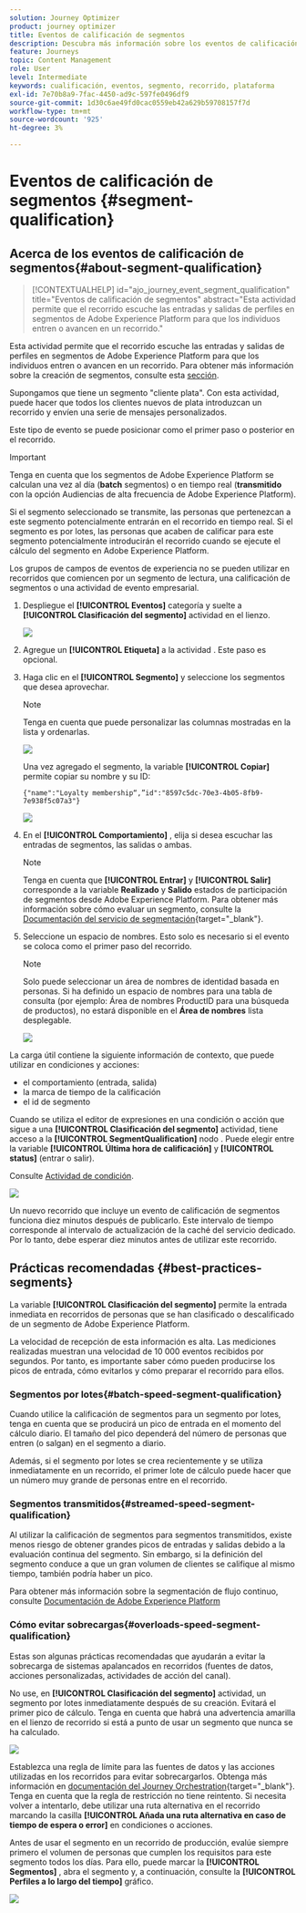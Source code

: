 ```yaml
---
solution: Journey Optimizer
product: journey optimizer
title: Eventos de calificación de segmentos
description: Descubra más información sobre los eventos de calificación de segmentos
feature: Journeys
topic: Content Management
role: User
level: Intermediate
keywords: cualificación, eventos, segmento, recorrido, plataforma
exl-id: 7e70b8a9-7fac-4450-ad9c-597fe0496df9
source-git-commit: 1d30c6ae49fd0cac0559eb42a629b59708157f7d
workflow-type: tm+mt
source-wordcount: '925'
ht-degree: 3%

---
```


# Eventos de calificación de segmentos {#segment-qualification}

## Acerca de los eventos de calificación de segmentos{#about-segment-qualification}

>[!CONTEXTUALHELP]
>id="ajo_journey_event_segment_qualification"
>title="Eventos de calificación de segmentos"
>abstract="Esta actividad permite que el recorrido escuche las entradas y salidas de perfiles en segmentos de Adobe Experience Platform para que los individuos entren o avancen en un recorrido."

Esta actividad permite que el recorrido escuche las entradas y salidas de perfiles en segmentos de Adobe Experience Platform para que los individuos entren o avancen en un recorrido. Para obtener más información sobre la creación de segmentos, consulte esta [sección](../segment/about-segments.md).

Supongamos que tiene un segmento &quot;cliente plata&quot;. Con esta actividad, puede hacer que todos los clientes nuevos de plata introduzcan un recorrido y envíen una serie de mensajes personalizados.

Este tipo de evento se puede posicionar como el primer paso o posterior en el recorrido.

>[!IMPORTANT]
>
>Tenga en cuenta que los segmentos de Adobe Experience Platform se calculan una vez al día (**batch** segmentos) o en tiempo real (**transmitido** con la opción Audiencias de alta frecuencia de Adobe Experience Platform).
>
>Si el segmento seleccionado se transmite, las personas que pertenezcan a este segmento potencialmente entrarán en el recorrido en tiempo real. Si el segmento es por lotes, las personas que acaben de calificar para este segmento potencialmente introducirán el recorrido cuando se ejecute el cálculo del segmento en Adobe Experience Platform.
>
>Los grupos de campos de eventos de experiencia no se pueden utilizar en recorridos que comiencen por un segmento de lectura, una calificación de segmentos o una actividad de evento empresarial.


1. Despliegue el **[!UICONTROL Eventos]** categoría y suelte a **[!UICONTROL Clasificación del segmento]** actividad en el lienzo.

   ![](assets/segment5.png)

1. Agregue un **[!UICONTROL Etiqueta]** a la actividad . Este paso es opcional.

1. Haga clic en el **[!UICONTROL Segmento]** y seleccione los segmentos que desea aprovechar.

   >[!NOTE]
   >
   >Tenga en cuenta que puede personalizar las columnas mostradas en la lista y ordenarlas.

   ![](assets/segment6.png)

   Una vez agregado el segmento, la variable **[!UICONTROL Copiar]** permite copiar su nombre y su ID:

   `{"name":"Loyalty membership“,”id":"8597c5dc-70e3-4b05-8fb9-7e938f5c07a3"}`

   ![](assets/segment-copy.png)

1. En el **[!UICONTROL Comportamiento]** , elija si desea escuchar las entradas de segmentos, las salidas o ambas.

   >[!NOTE]
   >
   >Tenga en cuenta que **[!UICONTROL Entrar]** y **[!UICONTROL Salir]** corresponde a la variable **Realizado** y **Salido** estados de participación de segmentos desde Adobe Experience Platform. Para obtener más información sobre cómo evaluar un segmento, consulte la [Documentación del servicio de segmentación](https://experienceleague.adobe.com/docs/experience-platform/segmentation/tutorials/evaluate-a-segment.html#interpret-segment-results){target="_blank"}.

1. Seleccione un espacio de nombres. Esto solo es necesario si el evento se coloca como el primer paso del recorrido.

   >[!NOTE]
   >
   >Solo puede seleccionar un área de nombres de identidad basada en personas. Si ha definido un espacio de nombres para una tabla de consulta (por ejemplo: Área de nombres ProductID para una búsqueda de productos), no estará disponible en el **Área de nombres** lista desplegable.

   ![](assets/segment7.png)

La carga útil contiene la siguiente información de contexto, que puede utilizar en condiciones y acciones:

* el comportamiento (entrada, salida)
* la marca de tiempo de la calificación
* el id de segmento

Cuando se utiliza el editor de expresiones en una condición o acción que sigue a una **[!UICONTROL Clasificación del segmento]** actividad, tiene acceso a la **[!UICONTROL SegmentQualification]** nodo . Puede elegir entre la variable **[!UICONTROL Última hora de calificación]** y **[!UICONTROL status]** (entrar o salir).

Consulte [Actividad de condición](../building-journeys/condition-activity.md#about_condition).

![](assets/segment8.png)

Un nuevo recorrido que incluye un evento de calificación de segmentos funciona diez minutos después de publicarlo. Este intervalo de tiempo corresponde al intervalo de actualización de la caché del servicio dedicado. Por lo tanto, debe esperar diez minutos antes de utilizar este recorrido.

## Prácticas recomendadas {#best-practices-segments}

La variable **[!UICONTROL Clasificación del segmento]** permite la entrada inmediata en recorridos de personas que se han clasificado o descalificado de un segmento de Adobe Experience Platform.

La velocidad de recepción de esta información es alta. Las mediciones realizadas muestran una velocidad de 10 000 eventos recibidos por segundos. Por tanto, es importante saber cómo pueden producirse los picos de entrada, cómo evitarlos y cómo preparar el recorrido para ellos.

### Segmentos por lotes{#batch-speed-segment-qualification}

Cuando utilice la calificación de segmentos para un segmento por lotes, tenga en cuenta que se producirá un pico de entrada en el momento del cálculo diario. El tamaño del pico dependerá del número de personas que entren (o salgan) en el segmento a diario.

Además, si el segmento por lotes se crea recientemente y se utiliza inmediatamente en un recorrido, el primer lote de cálculo puede hacer que un número muy grande de personas entre en el recorrido.

### Segmentos transmitidos{#streamed-speed-segment-qualification}

Al utilizar la calificación de segmentos para segmentos transmitidos, existe menos riesgo de obtener grandes picos de entradas y salidas debido a la evaluación continua del segmento. Sin embargo, si la definición del segmento conduce a que un gran volumen de clientes se califique al mismo tiempo, también podría haber un pico.

Para obtener más información sobre la segmentación de flujo continuo, consulte [Documentación de Adobe Experience Platform](https://experienceleague.adobe.com/docs/experience-platform/segmentation/api/streaming-segmentation.html#api)

### Cómo evitar sobrecargas{#overloads-speed-segment-qualification}

Estas son algunas prácticas recomendadas que ayudarán a evitar la sobrecarga de sistemas apalancados en recorridos (fuentes de datos, acciones personalizadas, actividades de acción del canal).

No use, en **[!UICONTROL Clasificación del segmento]** actividad, un segmento por lotes inmediatamente después de su creación. Evitará el primer pico de cálculo. Tenga en cuenta que habrá una advertencia amarilla en el lienzo de recorrido si está a punto de usar un segmento que nunca se ha calculado.

![](assets/segment-error.png)

Establezca una regla de límite para las fuentes de datos y las acciones utilizadas en los recorridos para evitar sobrecargarlos. Obtenga más información en [documentación del Journey Orchestration](https://experienceleague.adobe.com/docs/journeys/using/working-with-apis/capping.html){target="_blank"}. Tenga en cuenta que la regla de restricción no tiene reintento. Si necesita volver a intentarlo, debe utilizar una ruta alternativa en el recorrido marcando la casilla **[!UICONTROL Añada una ruta alternativa en caso de tiempo de espera o error]** en condiciones o acciones.

Antes de usar el segmento en un recorrido de producción, evalúe siempre primero el volumen de personas que cumplen los requisitos para este segmento todos los días. Para ello, puede marcar la **[!UICONTROL Segmentos]** , abra el segmento y, a continuación, consulte la **[!UICONTROL Perfiles a lo largo del tiempo]** gráfico.

![](assets/segment-overload.png)

